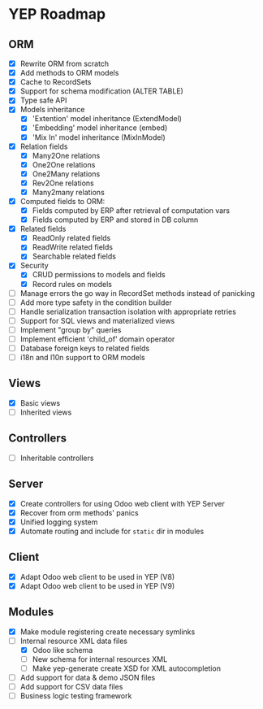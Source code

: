 YEP Roadmap
===========

ORM
---
- [X] Rewrite ORM from scratch
- [X] Add methods to ORM models
- [X] Cache to RecordSets
- [X] Support for schema modification (ALTER TABLE)
- [X] Type safe API
- [X] Models inheritance
    - [X] 'Extention' model inheritance (ExtendModel)
    - [X] 'Embedding' model inheritance (embed)
    - [X] 'Mix In' model inheritance (MixInModel)
- [X] Relation fields
    - [X] Many2One relations
    - [X] One2One relations
    - [X] One2Many relations
    - [X] Rev2One relations
    - [X] Many2many relations
- [X] Computed fields to ORM:
    - [X] Fields computed by ERP after retrieval of computation vars
    - [X] Fields computed by ERP and stored in DB column
- [X] Related fields
    - [X] ReadOnly related fields
    - [X] ReadWrite related fields
    - [X] Searchable related fields
- [X] Security
    - [X] CRUD permissions to models and fields
    - [X] Record rules on models
- [ ] Manage errors the go way in RecordSet methods instead of panicking
- [ ] Add more type safety in the condition builder
- [ ] Handle serialization transaction isolation with appropriate retries
- [ ] Support for SQL views and materialized views
- [ ] Implement "group by" queries
- [ ] Implement efficient 'child_of' domain operator
- [ ] Database foreign keys to related fields
- [ ] i18n and l10n support to ORM models

Views
-----
- [X] Basic views
- [ ] Inherited views

Controllers
-----------
- [ ] Inheritable controllers

Server
------
- [X] Create controllers for using Odoo web client with YEP Server
- [X] Recover from orm methods' panics
- [X] Unified logging system
- [X] Automate routing and include for `static` dir in modules

Client
------
- [X] Adapt Odoo web client to be used in YEP (V8)
- [X] Adapt Odoo web client to be used in YEP (V9)

Modules
-------
- [X] Make module registering create necessary symlinks
- [ ] Internal resource XML data files
    - [X] Odoo like schema
    - [ ] New schema for internal resources XML
    - [ ] Make yep-generate create XSD for XML autocompletion
- [ ] Add support for data & demo JSON files
- [ ] Add support for CSV data files
- [ ] Business logic testing framework
